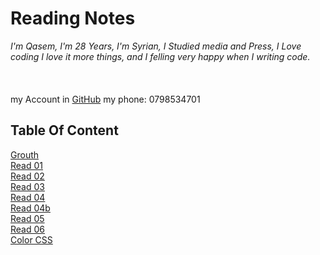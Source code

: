 # Reading Notes
_I'm Qasem, I'm 28 Years, I'm Syrian, I Studied media and Press,
I Love coding I love it more things, and I felling very happy when I writing code._<br>
<br>
<br>
<br>
my Account in  [GitHub](https://github.com/Qasem-moh/)
my phone: 0798534701


## Table Of Content 

[Grouth](https://qasem-moh.github.io/reading-notes/grouth) <br>
[Read 01](https://qasem-moh.github.io/reading-notes/read01) <br>
[Read 02](https://qasem-moh.github.io/reading-notes/read02) <br>
[Read 03](https://qasem-moh.github.io/reading-notes/read03) <br>
[Read 04](https://qasem-moh.github.io/reading-notes/read04a) <br>
[Read 04b](https://qasem-moh.github.io/reading-notes/read04b) <br>
[Read 05](https://qasem-moh.github.io/reading-notes/read05) <br>
[Read 06](https://qasem-moh.github.io/reading-notes/read06) <br>
[Color CSS](https://qasem-moh.github.io/reading-notes/color) <br>